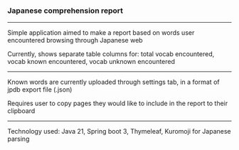 ### Japanese comprehension report
___
Simple application aimed to make a report based 
on words user encountered browsing through Japanese web

Currently, shows separate table columns for:
total vocab encountered, vocab known encountered,
vocab unknown encountered

___
Known words are currently uploaded through settings tab,
in a format of jpdb export file (.json)

Requires user to copy pages they would like to 
include in the report to their clipboard
___
Technology used: Java 21, Spring boot 3, Thymeleaf,
Kuromoji for Japanese parsing